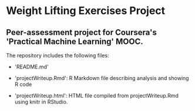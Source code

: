 Weight Lifting Exercises Project
=================================
Peer-assessment project for Coursera's 'Practical Machine Learning' MOOC.
--------------------------------------------------------------------------

The repository includes the following files:

- 'README.md'

- 'projectWriteup.Rmd': R Markdown file describing analysis and showing R code

- 'projectWriteup.html': HTML file compiled from projectWriteup.Rmd using knitr in RStudio.


